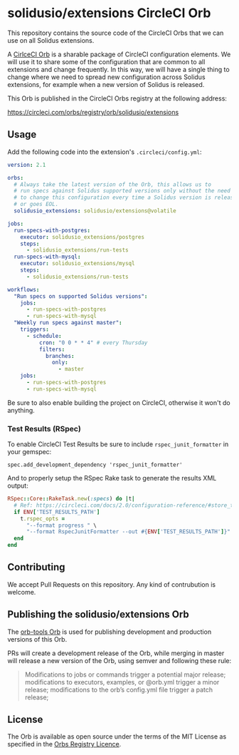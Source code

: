 # solidusio/extensions CircleCI Orb

This repository contains the source code of the CircleCI Orbs that we can
use on all Solidus extensions.

A [CirlceCI Orb](https://circleci.com/docs/2.0/orb-intro/) is a sharable
package of CircleCI configuration elements. We will use it to share some
of the configuration that are common to all extensions and change frequently.
In this way, we will have a single thing to change where we need to spread
new configuration across Solidus extensions, for example when a new version
of Solidus is released.

This Orb is published in the CircleCI Orbs registry at the following address:

https://circleci.com/orbs/registry/orb/solidusio/extensions

## Usage

Add the following code into the extension's `.circleci/config.yml`:

```yml
version: 2.1

orbs:
  # Always take the latest version of the Orb, this allows us to
  # run specs against Solidus supported versions only without the need
  # to change this configuration every time a Solidus version is released
  # or goes EOL.
  solidusio_extensions: solidusio/extensions@volatile

jobs:
  run-specs-with-postgres:
    executor: solidusio_extensions/postgres
    steps:
      - solidusio_extensions/run-tests
  run-specs-with-mysql:
    executor: solidusio_extensions/mysql
    steps:
      - solidusio_extensions/run-tests

workflows:
  "Run specs on supported Solidus versions":
    jobs:
      - run-specs-with-postgres
      - run-specs-with-mysql
  "Weekly run specs against master":
    triggers:
      - schedule:
          cron: "0 0 * * 4" # every Thursday
          filters:
            branches:
              only:
                - master
    jobs:
      - run-specs-with-postgres
      - run-specs-with-mysql
```

Be sure to also enable building the project on CircleCI, otherwise it won't
do anything.

### Test Results (RSpec)

To enable CircleCI Test Results be sure to include `rspec_junit_formatter` in your gemspec:

    spec.add_development_dependency 'rspec_junit_formatter'

And to properly setup the RSpec Rake task to generate the results XML output:

```rb
RSpec::Core::RakeTask.new(:specs) do |t|
  # Ref: https://circleci.com/docs/2.0/configuration-reference/#store_test_results
  if ENV['TEST_RESULTS_PATH']
    t.rspec_opts =
      "--format progress " \
      "--format RspecJunitFormatter --out #{ENV['TEST_RESULTS_PATH']}"
  end
end
```

## Contributing

We accept Pull Requests on this repository. Any kind of contrubution is welcome.

## Publishing the solidusio/extensions Orb

The [orb-tools Orb](https://github.com/CircleCI-Public/orb-tools-orb) is used
for publishing development and production versions of this Orb.

PRs will create a development release of the Orb, while merging in master will
release a new version of the Orb, using semver and following these rule:

> Modifications to jobs or commands trigger a potential major release;
> modifications to executors, examples, or @orb.yml trigger a minor release;
> modifications to the orb’s config.yml file trigger a patch release;

## License

The Orb is available as open source under the terms of the MIT License
as specified in the [Orbs Registry Licence](https://circleci.com/orbs/registry/licensing).

